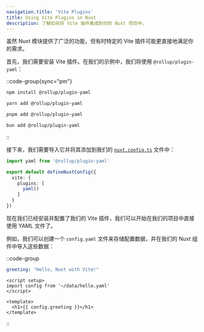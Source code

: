 ```yaml
---
navigation.title: 'Vite Plugins'
title: Using Vite Plugins in Nuxt
description: 了解如何将 Vite 插件集成到你的 Nuxt 项目中。
---
```


虽然 Nuxt 模块提供了广泛的功能，但有时特定的 Vite 插件可能更直接地满足你的需求。

首先，我们需要安装 Vite 插件。在我们的示例中，我们将使用 `@rollup/plugin-yaml`：

::code-group{sync="pm"}

  ```bash [npm]
  npm install @rollup/plugin-yaml
  ```

  ```bash [yarn]
  yarn add @rollup/plugin-yaml
  ```

  ```bash [pnpm]
  pnpm add @rollup/plugin-yaml
  ```

  ```bash [bun]
  bun add @rollup/plugin-yaml
  ```

::

接下来，我们需要导入它并将其添加到我们的 [`nuxt.config.ts`](/docs/guide/directory-structure/nuxt-config) 文件中：

```ts [nuxt.config.ts]
import yaml from '@rollup/plugin-yaml'

export default defineNuxtConfig({
  vite: {
    plugins: [
      yaml()
    ]
  }
})
```

现在我们已经安装并配置了我们的 Vite 插件，我们可以开始在我们的项目中直接使用 YAML 文件了。

例如，我们可以创建一个 `config.yaml` 文件来存储配置数据，并在我们的 Nuxt 组件中导入这些数据：

::code-group

```yaml [data/hello.yaml]
greeting: "Hello, Nuxt with Vite!"
```

```vue [components/Hello.vue]
<script setup>
import config from '~/data/hello.yaml'
</script>

<template>
  <h1>{{ config.greeting }}</h1>
</template>
```

::
